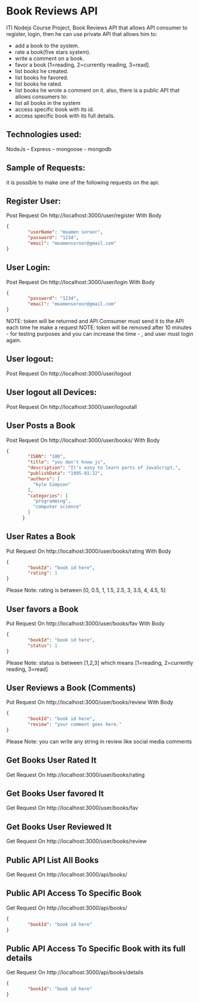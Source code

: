 # Book Reviews API

ITI Nodejs Course Project, Book Reviews API that allows API consumer to register, login, then he can use private API that allows him to:
- add a book to the system.
- rate a book(five stars system).
- write a comment on a book.
- favor a book [1=reading, 2=currently reading, 3=read].
- list books he created.
- list books he favored.
- list books he rated.
- list books he wrote a comment on it.
also, there is a public API that allows consumers to:
- list all books in the system
- access specific book with its id.
- access specific book with its full details.
## Technologies used: 
  NodeJs – Express – mongoose - mongodb

## Sample of Requests: 
it is possible to make one of the following requests on the api: 

Register User: 
------------------------------------
Post Request On http://localhost:3000/user/register
With Body 
```json
{
        "userName": "moamen soroor",
        "password": "1234",
        "email": "moamensoroor@gmail.com"
}
```

User Login: 
------------------------------------
Post Request On http://localhost:3000/user/login
With Body 
```json
{
        "password": "1234",
        "email": "moamensoroor@gmail.com"
}
```
NOTE: token will be returned and API Comsumer must send it to the API each time he make a request
NOTE: token will be removed after 10 minutes - for testing purposes and you can increase the time - , 
      and user must login again.


User logout: 
------------------------------------
Post Request On http://localhost:3000/user/logout


User logout all Devices: 
------------------------------------
Post Request On http://localhost:3000/user/logoutall


User Posts a Book
------------------------------------
Post Request On http://localhost:3000/user/books/
With Body 
```json
{
        "ISBN": "100",
        "title": "you don't know js",
        "description": "It’s easy to learn parts of JavaScript,",
        "publishData": "1995-01-22",
        "authors": [
          "kyle Simpson"
        ],
        "categories": [
          "programming",
          "computer science"
        ]
      }
```


User Rates a Book
------------------------------------
Put Request On http://localhost:3000/user/books/rating
With Body 
```json
{
        "bookId": "book id here",
        "rating": 1
}
```
Please Note: rating is between [0, 0.5, 1, 1.5, 2.5, 3, 3.5, 4, 4.5, 5]


User favors a Book
------------------------------------
Put Request On http://localhost:3000/user/books/fav
With Body 
```json
{
        "bookId": "book id here",
        "status": 1
}
```
Please Note: status is between [1,2,3] which means [1=reading, 2=currently reading, 3=read]


User Reviews a Book (Comments)
------------------------------------
Put Request On http://localhost:3000/user/books/review
With Body 
```json
{
        "bookId": "book id here",
        "review": "your comment goes here."
}
```
Please Note: you can write any string in review like social media comments


Get Books User Rated It
------------------------------------
Get Request On http://localhost:3000/user/books/rating



  
Get Books User favored It
------------------------------------
Get Request On http://localhost:3000/user/books/fav



  
Get Books User Reviewed It
------------------------------------
Get Request On http://localhost:3000/user/books/review


  
Public API List All Books
------------------------------------
Get Request On http://localhost:3000/api/books/


Public API Access To Specific Book
------------------------------------
Get Request On http://localhost:3000/api/books/

```json
{
        "bookId": "book id here"
}
```

Public API Access To Specific Book with its full details
------------------------------------
Get Request On http://localhost:3000/api/books/details
```json
{
        "bookId": "book id here"
}
```




